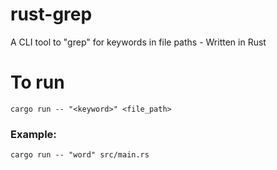 # rust-grep
A CLI tool to "grep" for keywords in file paths - Written in Rust

# To run
```
cargo run -- "<keyword>" <file_path>
```

### Example:
```
cargo run -- "word" src/main.rs
```